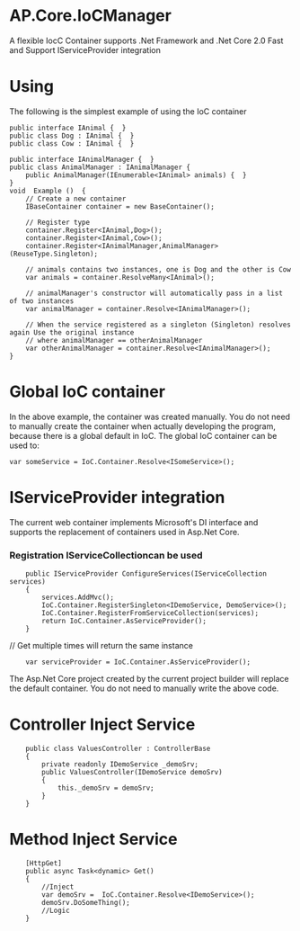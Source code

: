 # AP.Core.IoCManager
A flexible IocC Container  supports .Net Framework and .Net Core 2.0 Fast and Support IServiceProvider integration
# Using 
The following is the simplest example of using the IoC container
```
public interface IAnimal {  } 
public class Dog : IAnimal {  } 
public class Cow : IAnimal {  } 

public interface IAnimalManager {  } 
public class AnimalManager : IAnimalManager { 
    public AnimalManager(IEnumerable<IAnimal> animals) {  } 
}
void  Example ()  { 
    // Create a new container 
    IBaseContainer container = new BaseContainer(); 

    // Register type 
    container.Register<IAnimal,Dog>(); 
    container.Register<IAnimal,Cow>(); 
    container.Register<IAnimalManager,AnimalManager>(ReuseType.Singleton); 
    
    // animals contains two instances, one is Dog and the other is Cow 
    var animals = container.ResolveMany<IAnimal>();
    
    // animalManager's constructor will automatically pass in a list of two instances 
    var animalManager = container.Resolve<IAnimalManager>(); 

    // When the service registered as a singleton (Singleton) resolves again Use the original instance 
    // where animalManager == otherAnimalManager 
    var otherAnimalManager = container.Resolve<IAnimalManager>(); 
} 
```
# Global IoC container
In the above example, the container was created manually. You do not need to manually create the container when actually developing the program, because there is a global default in IoC. The global IoC container can be used to:
```
var someService = IoC.Container.Resolve<ISomeService>();
```

# IServiceProvider integration
The current web container implements Microsoft's DI interface and supports the replacement of containers used in Asp.Net Core.
### Registration IServiceCollectioncan be used
```
    public IServiceProvider ConfigureServices(IServiceCollection services)
    {
        services.AddMvc();
        IoC.Container.RegisterSingleton<IDemoService, DemoService>();
        IoC.Container.RegisterFromServiceCollection(services);
        return IoC.Container.AsServiceProvider();
    }
```
// Get multiple times will return the same instance 
```
    var serviceProvider = IoC.Container.AsServiceProvider();
```
The Asp.Net Core project created by the current project builder will replace the default container. You do not need to manually write the above code.

# Controller Inject Service
```
    public class ValuesController : ControllerBase
    {
        private readonly IDemoService _demoSrv;
        public ValuesController(IDemoService demoSrv)
        {
            this._demoSrv = demoSrv;
        }
    }
```
# Method Inject Service
```
    [HttpGet]
    public async Task<dynamic> Get()
    {
        //Inject
        var demoSrv =  IoC.Container.Resolve<IDemoService>();
        demoSrv.DoSomeThing();
        //Logic
    }
```
